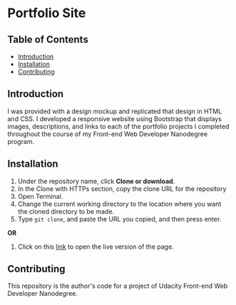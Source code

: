 # Portfolio Site

## Table of Contents

* [Introduction](#introduction)
* [Installation](#installation)
* [Contributing](#contributing)

## Introduction

I was provided with a design mockup and replicated that design in HTML and CSS. I developed a responsive website using Bootstrap that displays images, descriptions, and links to each of the portfolio projects I completed throughout the course of my Front-end Web Developer Nanodegree program.

## Installation

1. Under the repository name, click **Clone or download**.
2. In the Clone with HTTPs section, copy the clone URL for the repository
3. Open Terminal.
4. Change the current working directory to the location where you want the cloned directory to be made.
5. Type `git clone`, and paste the URL you copied, and then press enter.

**OR**

1. Click on this [link](https://github.com/alfred-kctang/Udacity-FEND-Portfolio-Site-Project/) to open the live version of the page.

## Contributing

This repository is the author's code for a project of Udacity Front-end Web Developer Nanodegree.
